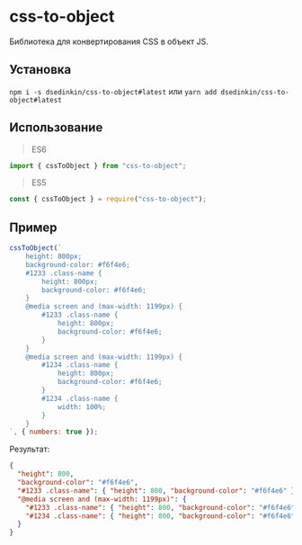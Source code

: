 # css-to-object

Библиотека для конвертирования CSS в объект JS.

## Установка

`npm i -s dsedinkin/css-to-object#latest` или `yarn add dsedinkin/css-to-object#latest`

## Использование

> ES6

```js
import { cssToObject } from "css-to-object";
```

> ES5

```js
const { cssToObject } = require("css-to-object");
```

## Пример

```js
cssToObject(`
    height: 800px;
    background-color: #f6f4e6;
    #1233 .class-name {
        height: 800px;
        background-color: #f6f4e6;
    }
    @media screen and (max-width: 1199px) {
        #1233 .class-name {
            height: 800px;
            background-color: #f6f4e6;
        }
    }
    @media screen and (max-width: 1199px) {
        #1234 .class-name {
            height: 800px;
            background-color: #f6f4e6;
        }
        #1234 .class-name {
            width: 100%;
        }
    }
`, { numbers: true });
```

Результат:

```JSON
{
  "height": 800,
  "background-color": "#f6f4e6",
  "#1233 .class-name": { "height": 800, "background-color": "#f6f4e6" },
  "@media screen and (max-width: 1199px)": {
    "#1233 .class-name": { "height": 800, "background-color": "#f6f4e6" },
    "#1234 .class-name": { "height": 800, "background-color": "#f6f4e6", "width": 100 }
  }
}
```